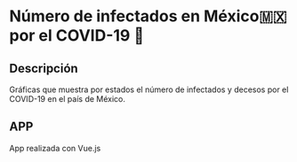 # Número de infectados en México🇲🇽 por el COVID-19 🦠

## Descripción
Gráficas que muestra por estados el número de infectados y decesos por el COVID-19 en el país de México.

## APP
App realizada con Vue.js